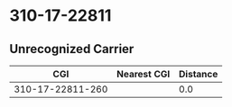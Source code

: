 # 310-17-22811
## Unrecognized Carrier


| CGI | Nearest CGI | Distance |
|-----|-------------|----------|
| 310-17-22811-260 |  | 0.0 |
